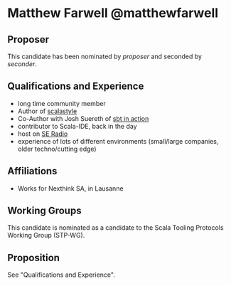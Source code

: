 # Matthew Farwell @matthewfarwell

## Proposer

This candidate has been nominated by *proposer* and seconded by *seconder*.

## Qualifications and Experience

- long time community member
- Author of [scalastyle](http://www.scalastyle.org)
- Co-Author with Josh Suereth of [sbt in action](https://www.manning.com/books/sbt-in-action)
- contributor to Scala-IDE, back in the day
- host on [SE Radio](http://www.se-radio.net/)
- experience of lots of different environments (small/large companies, older techno/cutting edge)

## Affiliations

- Works for Nexthink SA, in Lausanne

## Working Groups

This candidate is nominated as a candidate to the Scala Tooling Protocols Working Group (STP-WG).

## Proposition

See "Qualifications and Experience".

